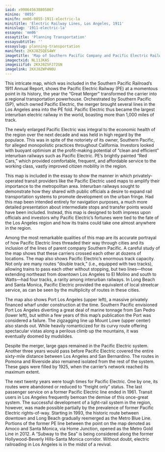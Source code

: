 ```yaml
---
iaid: x998645638805867
minino: '0055'
minifn: mm06-0055-1911-electric-la
minititle: 'Electric Railway Lines, Los Angeles, 1911'
minislug: '1911-electric-la'
essayno: 'mm06'
essaytitle: 'Planning Transportation'
essaysubtitle: ''
essayslug: planning-transportation
manifest: 2KXJ8ZSQES4WY
imagetitle: 'Map of Southern Pacific Company and Pacific Electric Railway Company lines in the Los Angeles region of southern California'
imagectxid: NL11JKAS
imageiiifid: 2KXJ8ZSFJ72GN
imagelink: 2KXJ8ZWP4N0U
---
```

This intricate map, which was included in the Southern Pacific Railroad’s 1911 Annual Report, shows the Pacific Electric Railway (PE) at a momentous point in its history, the year the “Great Merger” transformed the carrier into a regional transportation powerhouse. Orchestrated by Southern Pacific (SP), which owned Pacific Electric, the merger brought several lines in the Los Angeles area into the PE fold. Pacific Electric thus became the largest interurban electric railway in the world, boasting more than 1,000 miles of track. 

The newly enlarged Pacific Electric was integral to the economic health of the region over the next decade and was held in high regard by the populace. This was in spite of the notoriety of its owner, Southern Pacific, for alleged monopolistic practices throughout California. Investors looked with buoyant optimism at the profit-making potential of “clean and efficient” interurban railways such as Pacific Electric. PE’s brightly painted “Red Cars,” which provided comfortable, frequent, and affordable service to the working class, vastly improved citizen mobility in the region. 

This map is included in the essay to show the manner in which privately-operated transit providers like the Pacific Electric used maps to amplify their importance to the metropolitan area. Interurban railways sought to demonstrate how they shared with public officials a desire to expand rail transportation systems to promote development on the urban fringe. Had this map been intended entirely for navigation purposes, a much more detailed presentation about intermediate stops and transfer points would have been included. Instead, this map is designed to both impress upon officials and investors why Pacific Electric’s fortunes were tied to the fate of the Los Angeles region and how its trains could take one almost anywhere in the region. 

Among the most remarkable qualities of this map are its accurate portrayal of how Pacific Electric lines threaded their way through cities and its inclusion of the lines of parent company Southern Pacific. A careful study of the map shows that these carriers crossed each other at dozens of locations. The map also shows Pacific Electric’s enormous track capacity. Not only are many routes “double track,” (i.e., equipped with two tracks), allowing trains to pass each other without stopping, but two lines—those extending northeast from downtown Los Angeles to El Molino and south to Watts—had four tracks, a rarity among interurban railways. In Long Beach and Santa Monica, Pacific Electric provided the equivalent of local streetcar service, as can be seen by the multiplicity of routes in these cities. 

The map also shows Port Los Angeles (upper left), a massive privately financed wharf under construction at the time. Southern Pacific envisioned Port Los Angeles diverting a great deal of marine tonnage from San Pedro (lower left), but within a few years of this map’s publication the Port was considered a failure. The zigzagging line up Mount Lowe (upper center) also stands out. While heavily romanticized for its curvy route offering spectacular vistas along a perilous climb up the mountains, it was eventually doomed by mudslides. 

Despite the merger, large gaps remained in the Pacific Electric system. Another three years would pass before Pacific Electric covered the entire sixty-mile distance between Los Angeles and San Bernardino. The routes in Pomona and Riverside also remained isolated from the rest of the system. These gaps were filled by 1925, when the carrier’s network reached its maximum extent. 

The next twenty years were tough times for Pacific Electric. One by one, its routes were abandoned or reduced to “freight only” status. The last passenger service on a former Pacific Electric line ended in 1961. Transit users in Los Angeles frequently bemoan the demise of this once-great system. The successful development of a light-rail system in the region, however, was made possible partially by the prevalence of former Pacific Electric rights-of-way. Starting in 1993, the historic route between downtown and Long Beach gradually reemerged as the Metro Blue Line. Portions of the former PE line between the point on the map denoted as Amoco and Santa Monica, via Home Junction, opened as the Metro Gold Line in 2012. A “Subway to the Sea” is being considered along the former Hollywood-Beverly Hills-Santa Monica corridor. Without doubt, electric railroading in Los Angeles is in the midst of a revival. 



